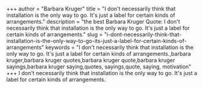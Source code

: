 +++
author = "Barbara Kruger"
title = "I don't necessarily think that installation is the only way to go. It's just a label for certain kinds of arrangements."
description = "the best Barbara Kruger Quote: I don't necessarily think that installation is the only way to go. It's just a label for certain kinds of arrangements."
slug = "i-dont-necessarily-think-that-installation-is-the-only-way-to-go-its-just-a-label-for-certain-kinds-of-arrangements"
keywords = "I don't necessarily think that installation is the only way to go. It's just a label for certain kinds of arrangements.,barbara kruger,barbara kruger quotes,barbara kruger quote,barbara kruger sayings,barbara kruger saying,quotes, sayings,quote, saying, motivation"
+++
I don't necessarily think that installation is the only way to go. It's just a label for certain kinds of arrangements.
